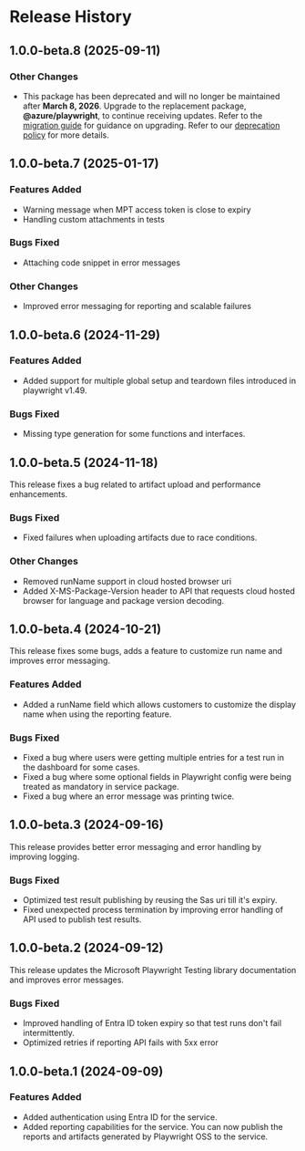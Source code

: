 # Release History

## 1.0.0-beta.8 (2025-09-11)

### Other Changes

- This package has been deprecated and will no longer be maintained after **March 8, 2026**. Upgrade to the replacement package, **@azure/playwright**, to continue receiving updates. Refer to the [migration guide](https://aka.ms/mpt/migration-guidance) for guidance on upgrading. Refer to our [deprecation policy](https://azure.github.io/azure-sdk/policies_support.html) for more details.

## 1.0.0-beta.7 (2025-01-17)

### Features Added
 
- Warning message when MPT access token is close to expiry
- Handling custom attachments in tests
 
### Bugs Fixed
 
- Attaching code snippet in error messages
 
### Other Changes
 
- Improved error messaging for reporting and scalable failures

## 1.0.0-beta.6 (2024-11-29)

### Features Added

- Added support for multiple global setup and teardown files introduced in playwright v1.49.

### Bugs Fixed

- Missing type generation for some functions and interfaces.

## 1.0.0-beta.5 (2024-11-18)

This release fixes a bug related to artifact upload and performance enhancements.

### Bugs Fixed

- Fixed failures when uploading artifacts due to race conditions.

### Other Changes

- Removed runName support in cloud hosted browser uri
- Added X-MS-Package-Version header to API that requests cloud hosted browser for language and package version decoding.

## 1.0.0-beta.4 (2024-10-21)

This release fixes some bugs, adds a feature to customize run name and improves error messaging.

### Features Added

- Added a runName field which allows customers to customize the display name when using the reporting feature.

### Bugs Fixed

- Fixed a bug where users were getting multiple entries for a test run in the dashboard for some cases.
- Fixed a bug where some optional fields in Playwright config were being treated as mandatory in service package.
- Fixed a bug where an error message was printing twice.

## 1.0.0-beta.3 (2024-09-16)

This release provides better error messaging and error handling by improving logging.

### Bugs Fixed

- Optimized test result publishing by reusing the Sas uri till it's expiry.
- Fixed unexpected process termination by improving error handling of API used to publish test results.

## 1.0.0-beta.2 (2024-09-12)

This release updates the Microsoft Playwright Testing library documentation and improves error messages.

### Bugs Fixed

- Improved handling of Entra ID token expiry so that test runs don't fail intermittently.
- Optimized retries if reporting API fails with 5xx error

## 1.0.0-beta.1 (2024-09-09)

### Features Added

- Added authentication using Entra ID for the service.
- Added reporting capabilities for the service. You can now publish the reports and artifacts generated by Playwright OSS to the service.
